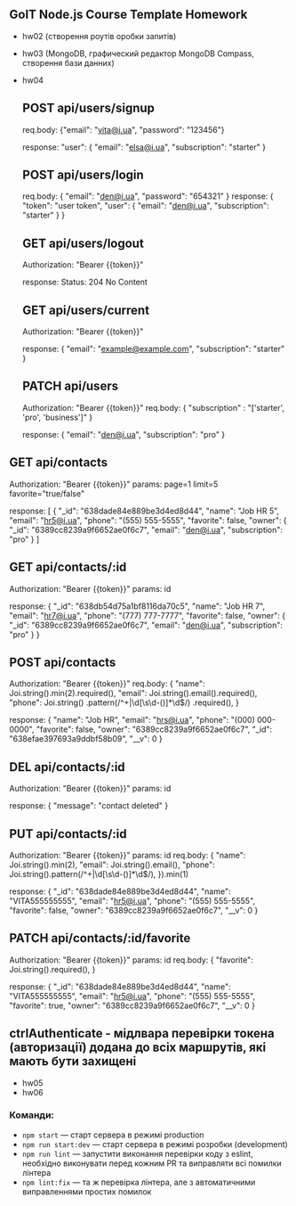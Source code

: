 ## GoIT Node.js Course Template Homework

- hw02 (створення роутів оробки запитів)
- hw03 (MongoDB, графический редактор MongoDB Compass, створення бази данних)
- hw04

  ## POST api/users/signup

  req.body:
  {"email": "vita@i.ua",
  "password": "123456"}

  response:
  "user": {
  "email": "elsa@i.ua",
  "subscription": "starter"
  }

  ## POST api/users/login

  req.body:
  {
  "email": "den@i.ua",
  "password": "654321"
  }
  response:
  {
  "token": "user token",
  "user": {
  "email": "den@i.ua",
  "subscription": "starter"
  }
  }

  ## GET api/users/logout

  Authorization: "Bearer {{token}}"

  response:
  Status: 204 No Content

  ## GET api/users/current

  Authorization: "Bearer {{token}}"

  response:
  {
  "email": "example@example.com",
  "subscription": "starter"
  }

  ## PATCH api/users

  Authorization: "Bearer {{token}}"
  req.body: {
  "subscription" : "['starter', 'pro', 'business']"
  }

  response: {
  "email": "den@i.ua",
  "subscription": "pro"
  }

## GET api/contacts

Authorization: "Bearer {{token}}"
params:
page=1
limit=5
favorite="true/false"

response:
[
{
"_id": "638dade84e889be3d4ed8d44",
"name": "Job HR 5",
"email": "hr5@i.ua",
"phone": "(555) 555-5555",
"favorite": false,
"owner": {
"_id": "6389cc8239a9f6652ae0f6c7",
"email": "den@i.ua",
"subscription": "pro"
}
]

## GET api/contacts/:id

Authorization: "Bearer {{token}}"
params:
id

response:
{
"\_id": "638db54d75a1bf8116da70c5",
"name": "Job HR 7",
"email": "hr7@i.ua",
"phone": "(777) 777-7777",
"favorite": false,
"owner": {
"\_id": "6389cc8239a9f6652ae0f6c7",
"email": "den@i.ua",
"subscription": "pro"
}
}

## POST api/contacts

Authorization: "Bearer {{token}}"
req.body: {
"name": Joi.string().min(2).required(),
"email": Joi.string().email().required(),
"phone": Joi.string()
.pattern(/^\+|\d[\s\d\-\(\)]\*\d$/)
.required(),
}

response:
{
"name": "Job HR",
"email": "hrs@i.ua",
"phone": "(000) 000-0000",
"favorite": false,
"owner": "6389cc8239a9f6652ae0f6c7",
"\_id": "638efae397693a9ddbf58b09",
"\_\_v": 0
}

## DEL api/contacts/:id

Authorization: "Bearer {{token}}"
params:
id

response:
{
"message": "contact deleted"
}

## PUT api/contacts/:id

Authorization: "Bearer {{token}}"
params:
id
req.body: {
"name": Joi.string().min(2),
"email": Joi.string().email(),
"phone": Joi.string().pattern(/^\+|\d[\s\d\-\(\)]\*\d$/),
}).min(1)

response:
{
"\_id": "638dade84e889be3d4ed8d44",
"name": "VITA555555555",
"email": "hr5@i.ua",
"phone": "(555) 555-5555",
"favorite": false,
"owner": "6389cc8239a9f6652ae0f6c7",
"\_\_v": 0
}

## PATCH api/contacts/:id/favorite

Authorization: "Bearer {{token}}"
params:
id
req.body: {
"favorite": Joi.string().required(),
}

response:
{
"\_id": "638dade84e889be3d4ed8d44",
"name": "VITA555555555",
"email": "hr5@i.ua",
"phone": "(555) 555-5555",
"favorite": true,
"owner": "6389cc8239a9f6652ae0f6c7",
"\_\_v": 0
}

## ctrlAuthenticate - мідлвара перевірки токена (авторизації) додана до всіх маршрутів, які мають бути захищені

- hw05
- hw06

### Команди:

- `npm start` &mdash; старт сервера в режимі production
- `npm run start:dev` &mdash; старт сервера в режимі розробки (development)
- `npm run lint` &mdash; запустити виконання перевірки коду з eslint, необхідно виконувати перед кожним PR та виправляти всі помилки лінтера
- `npm lint:fix` &mdash; та ж перевірка лінтера, але з автоматичними виправленнями простих помилок
